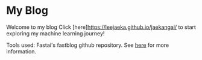 # My Blog

Welcome to my blog
Click [here]https://leejaeka.github.io/jaekangai/ to start exploring my machine learning journey!

Tools used:
Fastai's fastblog github repository. See [here](https://www.fast.ai/2020/01/20/blog_overview/) for more information.
